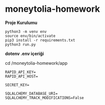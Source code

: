 # moneytolia-homework

**Proje Kurulumu**

```
python3 -m venv env
source env/bin/activate
pip3 install -r requirements.txt
python3 run.py
```

**dotenv .env içeriği**

cd /moneytolia-homework/app

```
RAPID_API_KEY=
RAPID_API_HOST=

SECRET_KEY=

SQLALCHEMY_DATABASE_URI=
SQLALCHEMY_TRACK_MODIFICATIONS=False

```

